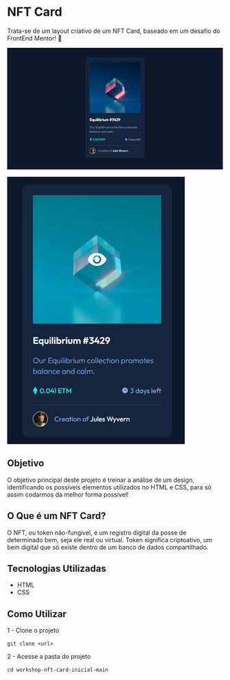 # NFT Card

Trata-se de um layout criativo de um NFT Card, baseado em um desafio do FrontEnd Mentor! 🚀

[<img src="./design/desktop.png" alt="design do app no desktop">](https://google.com)

[<img src="./design/animated.png" alt="design do app no desktop">](https://google.com)

## Objetivo

O objetivo principal deste projeto é treinar a análise de um design, identificando os possíveis elementos utilizados no HTML e CSS, para só assim codarmos da melhor forma possível!

## O Que é um NFT Card?

O NFT, ou token não-fungível, é um registro digital da posse de determinado bem, seja ele real ou virtual. Token significa criptoativo, um bem digital que só existe dentro de um banco de dados compartilhado.

## Tecnologias Utilizadas
- HTML
- CSS

## Como Utilizar

1 - Clone o projeto
```
git clone <url>
```

2 - Acesse a pasta do projeto

```
cd workshop-nft-card-inicial-main
```